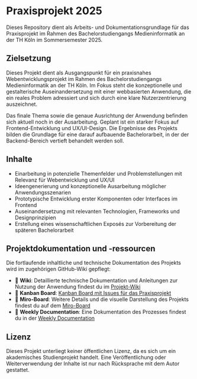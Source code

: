 # Praxisprojekt 2025

Dieses Repository dient als Arbeits- und Dokumentationsgrundlage für das Praxisprojekt im Rahmen des Bachelorstudiengangs Medieninformatik an der TH Köln im Sommersemester 2025.

## Zielsetzung

Dieses Projekt dient als Ausgangspunkt für ein praxisnahes Webentwicklungsprojekt im Rahmen des Bachelorstudiengangs Medieninformatik an der TH Köln. Im Fokus steht die konzeptionelle und gestalterische Auseinandersetzung mit einer webbasierten Anwendung, die ein reales Problem adressiert und sich durch eine klare Nutzerzentrierung auszeichnet.

Das finale Thema sowie die genaue Ausrichtung der Anwendung befinden sich aktuell noch in der Ausarbeitung. Geplant ist ein starker Fokus auf Frontend-Entwicklung und UX/UI-Design. Die Ergebnisse des Projekts bilden die Grundlage für eine darauf aufbauende Bachelorarbeit, in der der Backend-Bereich vertieft behandelt werden soll.

## Inhalte

- Einarbeitung in potenzielle Themenfelder und Problemstellungen mit Relevanz für Webentwicklung und UX/UI
- Ideengenerierung und konzeptionelle Ausarbeitung möglicher Anwendungsszenarien
- Prototypische Entwicklung erster Komponenten oder Interfaces im Frontend
- Auseinandersetzung mit relevanten Technologien, Frameworks und Designprinzipien
- Erstellung eines wissenschaftlichen Exposés zur Vorbereitung der späteren Bachelorarbeit

## Projektdokumentation und -ressourcen

Die fortlaufende inhaltliche und technische Dokumentation des Projekts wird im zugehörigen GitHub-Wiki gepflegt:

- 📄 **Wiki**: Detaillierte technische Dokumentation und Anleitungen zur Nutzung der Anwendung findest du im [Projekt-Wiki](https://github.com/ricardotimmr/praxisprojekt-2025/wiki)
- 📄 **Kanban Board**: [Kanban Board mit Issues für das Praxisprojekt](https://github.com/users/ricardotimmr/projects/5)
- 📄 **Miro-Board**: Weitere Details und die visuelle Darstellung des Projekts findest du auf dem [Miro-Board](https://miro.com/app/board/uXjVLCCKknk=)
- 📄 **Weekly Documentation**: Eine Dokumentation des Prozesses findest du in der [Weekly Documentation](https://github.com/ricardotimmr/praxisprojekt-2025/wiki/Weekly-Documentation)

## Lizenz

Dieses Projekt unterliegt keiner öffentlichen Lizenz, da es sich um ein akademisches Studienprojekt handelt. Eine Veröffentlichung oder Weiterverwendung der Inhalte ist nur nach Rücksprache mit dem Autor gestattet.
